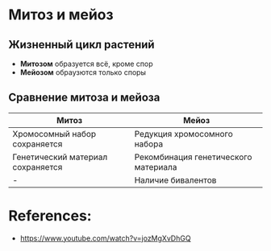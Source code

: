 # Митоз и мейоз
## Жизненный цикл растений
- **Митозом** образуется всё, кроме спор
- **Мейозом** обраузются только споры
## Сравнение митоза и мейоза
| Митоз                             | Мейоз                                |
| --------------------------------- | ------------------------------------ |
| Хромосомный набор сохраняется     | Редукция хромосомного набора         |
| Генетический материал сохраняется | Рекомбинация генетического материала |
| -                                 | Наличие бивалентов                   |                                  |
# References:
- https://www.youtube.com/watch?v=jozMgXvDhGQ